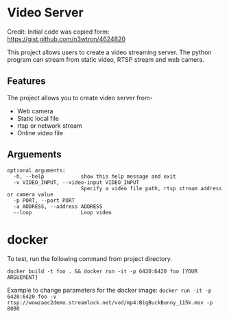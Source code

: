 # Video Server 
Credit: Initial code was copied form: https://gist.github.com/n3wtron/4624820

This project allows users to create a video streaming server. The python program can stream from static video, RTSP stream and web camera. 
## Features
The project allows you to create video server from-
* Web camera
* Static local file
* rtsp or network stream
* Online video file


## Arguements
```
optional arguments:
  -h, --help            show this help message and exit
  -v VIDEO_INPUT, --video-input VIDEO_INPUT
                        Specify a video file path, rtsp stream address or camera value
  -p PORT, --port PORT
  -a ADDRESS, --address ADDRESS
  --loop                Loop video

```


# docker
To test, run the following command from project directory. 
```
docker build -t foo . && docker run -it -p 6420:6420 foo [YOUR ARGUEMENT]
```
Example to change parameters for the docker image: 
`docker run -it -p 6420:6420 foo -v rtsp://wowzaec2demo.streamlock.net/vod/mp4:BigBuckBunny_115k.mov -p 8000`
